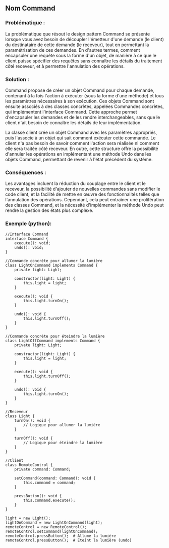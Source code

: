 ## Nom Command

### Problématique :

La problématique que résout le design pattern Command se présente lorsque vous avez besoin de découpler l'émetteur d'une demande (le client) du destinataire de cette demande (le receveur), tout en permettant la paramétrisation de ces demandes. En d'autres termes, comment encapsuler une requête sous la forme d'un objet, de manière à ce que le client puisse spécifier des requêtes sans connaître les détails du traitement côté receveur, et à permettre l'annulation des opérations.

### Solution :

Command propose de créer un objet Command pour chaque demande, contenant à la fois l'action à exécuter (sous la forme d'une méthode) et tous les paramètres nécessaires à son exécution. Ces objets Command sont ensuite associés à des classes concrètes, appelées Commandes concrètes, qui implémentent l'interface Command. Cette approche permet d'encapsuler les demandes et de les rendre interchangeables, sans que le client n'ait besoin de connaître les détails de leur implémentation.

La classe client crée un objet Command avec les paramètres appropriés, puis l'associe à un objet qui sait comment exécuter cette commande. Le client n'a pas besoin de savoir comment l'action sera réalisée ni comment elle sera traitée côté receveur. En outre, cette structure offre la possibilité d'annuler les opérations en implémentant une méthode Undo dans les objets Command, permettant de revenir à l'état précédent du système.

### Conséquences :

Les avantages incluent la réduction du couplage entre le client et le receveur, la possibilité d'ajouter de nouvelles commandes sans modifier le code client, et la facilité de mettre en œuvre des fonctionnalités telles que l'annulation des opérations. Cependant, cela peut entraîner une prolifération des classes Command, et la nécessité d'implémenter la méthode Undo peut rendre la gestion des états plus complexe.

### Exemple (python):

```
//Interface Command
interface Command {
    execute(): void;
    undo(): void;
}

//Commande concrète pour allumer la lumière
class LightOnCommand implements Command {
    private light: Light;

    constructor(light: Light) {
        this.light = light;
    }

    execute(): void {
        this.light.turnOn();
    }

    undo(): void {
        this.light.turnOff();
    }
}

//Commande concrète pour éteindre la lumière
class LightOffCommand implements Command {
    private light: Light;

    constructor(light: Light) {
        this.light = light;
    }

    execute(): void {
        this.light.turnOff();
    }

    undo(): void {
        this.light.turnOn();
    }
}

//Receveur
class Light {
    turnOn(): void {
        // Logique pour allumer la lumière
    }

    turnOff(): void {
        // Logique pour éteindre la lumière
    }
}

//Client
class RemoteControl {
    private command: Command;

    setCommand(command: Command): void {
        this.command = command;
    }

    pressButton(): void {
        this.command.execute();
    }
}

light = new Light();
lightOnCommand = new LightOnCommand(light);
remoteControl = new RemoteControl();
remoteControl.setCommand(lightOnCommand);
remoteControl.pressButton();  # Allume la lumière
remoteControl.pressButton();  # Éteint la lumière (undo)
```